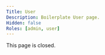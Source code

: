 ```yaml
---
Title: User
Description: Boilerplate User page.
Hidden: false
Roles: [admin, user]
---
```

<p>This page is closed.</p>
